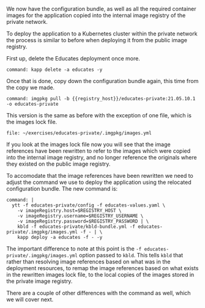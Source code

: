 We now have the configuration bundle, as well as all the required container
images for the application copied into the internal image registry of the
private network.

To deploy the application to a Kubernetes cluster within the private network
the process is similar to before when deploying it from the public image
registry.

First up, delete the Educates deployment once more.

```terminal:execute
command: kapp delete -a educates -y
```

Once that is done, copy down the configuration bundle again, this time from
the copy we made.

```terminal:execute
command: imgpkg pull -b {{registry_host}}/educates-private:21.05.10.1 -o educates-private
```

This version is the same as before with the exception of one file, which is
the images lock file.

```editor:open-file
file: ~/exercises/educates-private/.imgpkg/images.yml
```

If you look at the images lock file now you will see that the image references
have been rewritten to refer to the images which were copied into the internal
image registry, and no longer reference the originals where they existed on
the public image registry.

To accomodate that the image references have been rewritten we need to adjust
the command we use to deploy the application using the relocated configuration
bundle. The new command is:

```terminal:execute
command: |
  ytt -f educates-private/config -f educates-values.yaml \
    -v imageRegistry.host=$REGISTRY_HOST \
    -v imageRegistry.username=$REGISTRY_USERNAME \
    -v imageRegistry.password=$REGISTRY_PASSWORD | \
    kbld -f educates-private/kbld-bundle.yml -f educates-private/.imgpkg/images.yml -f - | \
    kapp deploy -a educates -f - -y
```

The important difference to note at this point is the ``-f
educates-private/.imgpkg/images.yml`` option passed to ``kbld``. This tells
``kbld`` that rather than resolving image references based on what was in the
deployment resources, to remap the image references based on what exists in
the rewritten images lock file, to the local copies of the images stored in
the private image registry.

There are a couple of other differences with the command as well, which we
will cover next.
